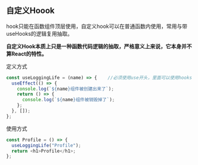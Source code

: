 ## 自定义Hoook

hook只能在函数组件顶层使用，自定义hook可以在普通函数内使用，常用与带useHooks的逻辑复用抽取。

**自定义Hook本质上只是一种函数代码逻辑的抽取，严格意义上来说，它本身并不算React的特性。**

定义方式

```js
const useLoggingLife = (name) => {    //必须使用use开头，里面可以使用hooks
  useEffect(() => {
    console.log(`${name}组件被创建出来了`);
    return () => {
      console.log(`${name}组件被销毁掉了`);
    };
  }, []);
};
```

使用方式

```js
const Profile = () => {
  useLoggingLife("Profile");
  return <h1>Profile</h1>;
};
```



